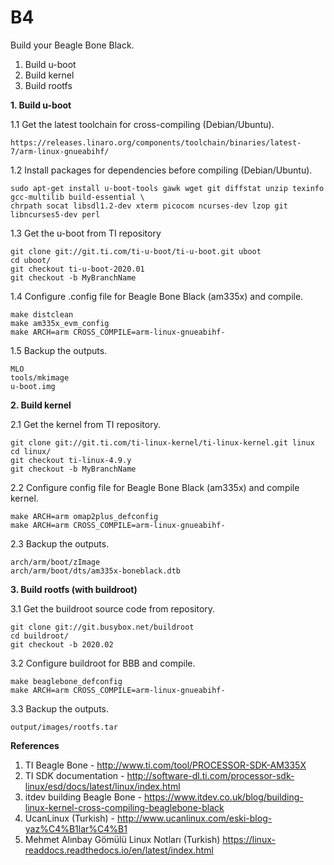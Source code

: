 # B4
Build your Beagle Bone Black.

1. Build u-boot
2. Build kernel
3. Build rootfs

**1. Build u-boot**

1.1  Get the latest toolchain for cross-compiling (Debian/Ubuntu).

```
https://releases.linaro.org/components/toolchain/binaries/latest-7/arm-linux-gnueabihf/
```

1.2  Install packages for dependencies before compiling (Debian/Ubuntu).

```
sudo apt-get install u-boot-tools gawk wget git diffstat unzip texinfo gcc-multilib build-essential \ 
chrpath socat libsdl1.2-dev xterm picocom ncurses-dev lzop git libncurses5-dev perl
```

1.3  Get the u-boot from TI repository

```
git clone git://git.ti.com/ti-u-boot/ti-u-boot.git uboot
cd uboot/
git checkout ti-u-boot-2020.01
git checkout -b MyBranchName
```

1.4  Configure .config file for Beagle Bone Black (am335x) and compile.

```
make distclean
make am335x_evm_config
make ARCH=arm CROSS_COMPILE=arm-linux-gnueabihf-
```

1.5  Backup the outputs.
```
MLO
tools/mkimage
u-boot.img
```

**2. Build kernel**

2.1  Get the kernel from TI repository.

```
git clone git://git.ti.com/ti-linux-kernel/ti-linux-kernel.git linux
cd linux/
git checkout ti-linux-4.9.y 
git checkout -b MyBranchName
```
2.2  Configure config file for Beagle Bone Black (am335x) and compile kernel.

```
make ARCH=arm omap2plus_defconfig
make ARCH=arm CROSS_COMPILE=arm-linux-gnueabihf-
```
2.3  Backup the outputs.

```
arch/arm/boot/zImage
arch/arm/boot/dts/am335x-boneblack.dtb
```

**3.  Build rootfs (with buildroot)**

3.1  Get the buildroot source code from repository.

```
git clone git://git.busybox.net/buildroot
cd buildroot/
git checkout -b 2020.02
```
3.2  Configure buildroot for BBB and compile.

```
make beaglebone_defconfig
make ARCH=arm CROSS_COMPILE=arm-linux-gnueabihf-
```

3.3  Backup the outputs.

```
output/images/rootfs.tar
```

**References**
1. TI Beagle Bone - http://www.ti.com/tool/PROCESSOR-SDK-AM335X
2. TI SDK documentation - http://software-dl.ti.com/processor-sdk-linux/esd/docs/latest/linux/index.html
3. itdev building Beagle Bone - https://www.itdev.co.uk/blog/building-linux-kernel-cross-compiling-beaglebone-black
4. UcanLinux (Turkish) - http://www.ucanlinux.com/eski-blog-yaz%C4%B1lar%C4%B1
5. Mehmet Alınbay Gömülü Linux Notları (Turkish) https://linux-readdocs.readthedocs.io/en/latest/index.html




